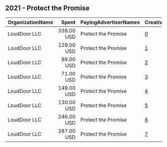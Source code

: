 ## 2021 - Protect the Promise 
|OrganizationName|Spent|PayingAdvertiserNames|CreativeUrls|Impressions|Genders|AgeBrackets|CountryCodes|BillingAddresses|CandidateBallotInformation|
|:---|---:|:---|:---|---:|:---|:---|:---|:---|:---|
|LoudDoor  LLC|339.00 USD|Protect the Promise|[0](https://www.snap.com/political-ads/asset/600fe9ace6bdd121957fd3f4bb77036400e17aade9d45391b53438a07927f643?mediaType=png)|24,059||35+|united states|"1 MONCKTON BLVD,Columbia,29206,US"||
|LoudDoor  LLC|129.00 USD|Protect the Promise|[1](https://www.snap.com/political-ads/asset/015bbb5508791984c1f0d71863f78ce54b362ba4d45458497b11c40a000c068a?mediaType=png)|18,572||35+|united states|"1 MONCKTON BLVD,Columbia,29206,US"||
|LoudDoor  LLC|89.00 USD|Protect the Promise|[2](https://www.snap.com/political-ads/asset/b42943d1a41dcbe4525909ec79a20484104861cc5bd37f0d64b92c9693d85023?mediaType=png)|8,386||35+|united states|"1 MONCKTON BLVD,Columbia,29206,US"||
|LoudDoor  LLC|71.00 USD|Protect the Promise|[3](https://www.snap.com/political-ads/asset/b42943d1a41dcbe4525909ec79a20484104861cc5bd37f0d64b92c9693d85023?mediaType=png)|10,178||35+|united states|"1 MONCKTON BLVD,Columbia,29206,US"||
|LoudDoor  LLC|149.00 USD|Protect the Promise|[4](https://www.snap.com/political-ads/asset/06984ec518632a5713cd83fedc8b76b38bac25950fc55bb9b6dbbb28ecce25a7?mediaType=png)|15,125||35+|united states|"1 MONCKTON BLVD,Columbia,29206,US"||
|LoudDoor  LLC|130.00 USD|Protect the Promise|[5](https://www.snap.com/political-ads/asset/06984ec518632a5713cd83fedc8b76b38bac25950fc55bb9b6dbbb28ecce25a7?mediaType=png)|12,642||35+|united states|"1 MONCKTON BLVD,Columbia,29206,US"||
|LoudDoor  LLC|246.00 USD|Protect the Promise|[6](https://www.snap.com/political-ads/asset/600fe9ace6bdd121957fd3f4bb77036400e17aade9d45391b53438a07927f643?mediaType=png)|26,060||35+|united states|"1 MONCKTON BLVD,Columbia,29206,US"||
|LoudDoor  LLC|287.00 USD|Protect the Promise|[7](https://www.snap.com/political-ads/asset/015bbb5508791984c1f0d71863f78ce54b362ba4d45458497b11c40a000c068a?mediaType=png)|25,212||35+|united states|"1 MONCKTON BLVD,Columbia,29206,US"||
